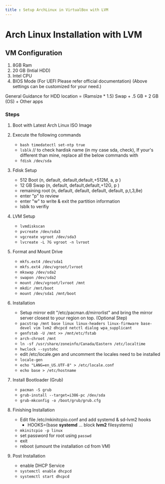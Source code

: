 ```yaml
---
title : Setup ArchLinux in VirtualBox with LVM
---
```


# Arch Linux Installation with LVM

## VM Configuration
1. 8GB Ram
2. 20 GB (Intial HDD)
3. Intel CPU 
4. BIOS Mode (For UEFI Please refer official documentation)
(Above settings can be customized for your need.)

General Guidance for HDD location = (Ramsize * 1.5) Swap + .5 GB + 2 GB (OS) + Other apps 

### Steps
1. Boot with Latest Arch Linux ISO Image
2. Execute the following commands
    * ```bash timedatectl set-ntp true ```
    * ```lsblk```       // to check hardisk name (in my case sda, check), If your's different than mine, replace all the below commands with 
    * ```fdisk /dev/sda```
3. Fdisk Setup
    * 512 Boot (n, default, default,default,+512M, a, p )
    * 12 GB Swap (n, default, default,default,+12G,  p )
    * remaining root (n, default, default, default, default, p,t,3,8e)
    * enter "p" to review 
    * enter "w" to write & exit the partition information
    * lsblk to verifiy                  
4. LVM Setup
    * ```lvmdiskscan```
    * ```pvcreate /dev/sda3```
    * ```vgcreate vgroot /dev/sda3```
    * ```lvcreate -L 7G vgroot -n lvroot```

5. Format and Mount Drive
    * ```mkfs.ext4 /dev/sda1```
    * ```mkfs.ext4 /dev/vgroot/lvroot```
    * ```mkswap /dev/sda2```
    * ```swapon /dev/sda2```
    * ```mount /dev/vgroot/lvroot /mnt ```
    * ```mkdir /mnt/boot ```
    * ```mount /dev/sda1 /mnt/boot ```

6. Installation
    * Setup mirror edit "/etc/pacman.d/mirrorlist" and bring the mirror server closest to your region on top. (Optional Step)
    * ```pacstrap /mnt base linux linux-headers linux-firmware base-devel vim lvm2 dhcpcd netctl dialog wpa_supplicant```
    * ```genfstab -U /mnt >> /mnt/etc/fstab```
    * ```arch-chroot /mnt```
    * ```ln -sf /usr/share/zoneinfo/Canada/Eastern /etc/localtime```
    * ```hwclock --systohc```
    * edit /etc/locale.gen and uncomment the locales need to be installed
    * ```locale-gen```
    * ```echo "LANG=en_US.UTF-8" > /etc/locale.conf```
    * ```echo base > /etc/hostname```

7. Install Bootloader (Grub)
    * ```pacman -S grub ```
    * ```grub-install --target=i386-pc /dev/sda```
    * ```grub-mkconfig -o /boot/grub/grub.cfg```

8. Finishing Installation
    * Edit file /etc/mkinitcpio.conf and add systemd & sd-lvm2 hooks 
        * HOOKS=(base <b>systemd</b> ... block <b>lvm2</b> filesystems)
    * ```mkinitcpio -p linux```
    * set password for root using ```passwd```
    * exit
    * reboot (umount the installation cd from VM)

9. Post Installation
    * enable DHCP Service
    * ``` systemctl enable dhcpcd ```
    * ``` systemctl start dhcpcd ```
